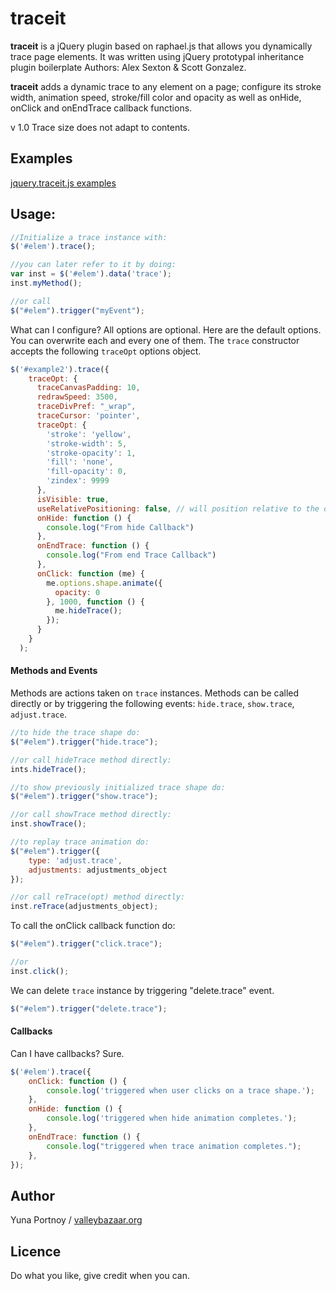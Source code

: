 traceit
=======


**traceit** is a jQuery plugin based on raphael.js that allows you dynamically trace page elements.
It was written using jQuery prototypal inheritance plugin boilerplate Authors: Alex Sexton & Scott Gonzalez.

**traceit** adds a dynamic trace to any element on a page; configure its stroke width, animation speed, stroke/fill color and opacity as well as onHide, onClick and onEndTrace callback functions.

v 1.0 Trace size does not adapt to contents. 

Examples
--------

[jquery.traceit.js examples](http://valleybazaar.org/index.html#tracebox)

Usage:
------

```JavaScript
//Initialize a trace instance with:
$('#elem').trace();

//you can later refer to it by doing:
var inst = $('#elem').data('trace');
inst.myMethod();

//or call
$("#elem").trigger("myEvent");
```	

What can I configure? All options are optional. Here are the default options. You can overwrite each and every one of them. The ```trace``` constructor accepts the following ```traceOpt``` options object.
```JavaScript
$('#example2').trace({
    traceOpt: {
      traceCanvasPadding: 10,
      redrawSpeed: 3500,
      traceDivPref: "_wrap",
      traceCursor: 'pointer',
      traceOpt: {
        'stroke': 'yellow',
        'stroke-width': 5,
        'stroke-opacity': 1,
        'fill': 'none',
        'fill-opacity': 0,
        'zindex': 9999
      },
      isVisible: true,
      useRelativePositioning: false, // will position relative to the document by default
      onHide: function () {
        console.log("From hide Callback")
      },
      onEndTrace: function () {
        console.log("From end Trace Callback")
      },
      onClick: function (me) {
        me.options.shape.animate({
          opacity: 0
        }, 1000, function () {
          me.hideTrace();
        });
      }
    }
  );
```

####  Methods and Events
Methods are actions taken on ```trace``` instances.
Methods can be called directly or by triggering the following events: ```hide.trace```, ```show.trace```, ```adjust.trace```.
```JavaScript
//to hide the trace shape do:
$("#elem").trigger("hide.trace");

//or call hideTrace method directly:
ints.hideTrace();

//to show previously initialized trace shape do:
$("#elem").trigger("show.trace");

//or call showTrace method directly:
inst.showTrace();

//to replay trace animation do:
$("#elem").trigger({
    type: 'adjust.trace',
    adjustments: adjustments_object
});

//or call reTrace(opt) method directly:
inst.reTrace(adjustments_object);
```

To call the onClick callback function do:
```JavaScript
$("#elem").trigger("click.trace");

//or
inst.click();
```

We can delete ```trace``` instance by triggering "delete.trace" event. 
```JavaScript
$("#elem").trigger("delete.trace");
```

#### Callbacks
Can I have callbacks? Sure. 
```JavaScript
$('#elem').trace({
    onClick: function () {
        console.log('triggered when user clicks on a trace shape.');
    },
    onHide: function () {
        console.log('triggered when hide animation completes.');
    },
    onEndTrace: function () {
        console.log("triggered when trace animation completes.");
    },
});

```

Author
------
Yuna Portnoy / [valleybazaar.org](http://valleybazaar.org/)

Licence
-------

Do what you like, give credit when you can.
